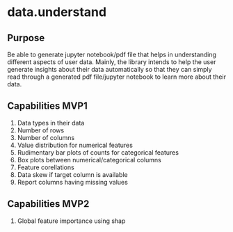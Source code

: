 # data.understand

## Purpose
Be able to generate jupyter notebook/pdf file that helps in understanding different aspects of user data. Mainly, the library intends to help the user generate insights about their data automatically so that they can simply read through a generated pdf file/jupyter notebook to learn more about their data.

## Capabilities MVP1
1. Data types in their data
2. Number of rows
3. Number of columns
4. Value distribution for numerical features
5. Rudimentary bar plots of counts for categorical features
6. Box plots between numerical/categorical columns
7. Feature corellations
8. Data skew if target column is available
9. Report columns having missing values


## Capabilities MVP2
1. Global feature importance using shap
